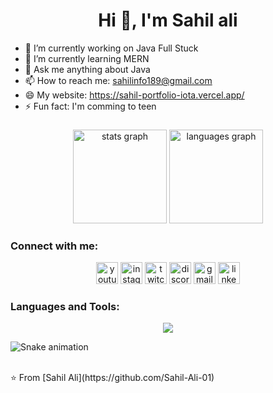  <h1 align="center">Hi 👋, I'm Sahil ali</h1>

- 🔭 I’m currently working on Java Full Stuck
- 🌱 I’m currently learning MERN
- 💬 Ask me anything about Java
- 📫 How to reach me: sahilinfo189@gmail.com
- 😄 My website: https://sahil-portfolio-iota.vercel.app/
- ⚡ Fun fact: I'm comming to teen


###

<div align="center">
  <img src="https://github-readme-stats.vercel.app/api?username=Sahil-Ali-01&hide_title=false&hide_rank=false&show_icons=true&include_all_commits=true&count_private=true&disable_animations=false&theme=dracula&locale=en&hide_border=false" height="150" alt="stats graph"  />
  <img src="https://github-readme-stats.vercel.app/api/top-langs?username=Sahil-Ali-01&locale=en&hide_title=false&layout=compact&card_width=320&langs_count=5&theme=dracula&hide_border=false" height="150" alt="languages graph"  />
</div>

###


###
### Connect with me:
<div align="center">
  <img src="https://img.shields.io/static/v1?message=Youtube&logo=youtube&label=&color=FF0000&logoColor=white&labelColor=&style=for-the-badge" height="35" alt="youtube logo"  />
  <img src="https://img.shields.io/static/v1?message=Instagram&logo=instagram&label=&color=E4405F&logoColor=white&labelColor=&style=for-the-badge" height="35" alt="instagram logo"  />
  <img src="https://img.shields.io/static/v1?message=Twitch&logo=twitch&label=&color=9146FF&logoColor=white&labelColor=&style=for-the-badge" height="35" alt="twitch logo"  />
  <img src="https://img.shields.io/static/v1?message=Discord&logo=discord&label=&color=7289DA&logoColor=white&labelColor=&style=for-the-badge" height="35" alt="discord logo"  />
  <img src="https://img.shields.io/static/v1?message=Gmail&logo=gmail&label=&color=D14836&logoColor=white&labelColor=&style=for-the-badge" height="35" alt="gmail logo"  />
  <img src="https://img.shields.io/static/v1?message=LinkedIn&logo=linkedin&label=&color=0077B5&logoColor=white&labelColor=&style=for-the-badge" height="35" alt="linkedin logo"  />
</div>





### Languages and Tools:
<p align="center">
  <a href="https://skillicons.dev">
    <img src="https://skillicons.dev/icons?i=java,c,html,css,js,figma,git,github,materialui,mongodb,mysql,nodejs,py,react,stackoverflow" />
  </a>
</p>


![Snake animation](https://github.com/Sahil-Ali-01/Sahil-Ali-01/blob/output/github-contribution-grid-snake.svg)



<br>
⭐️ From [Sahil Ali](https://github.com/Sahil-Ali-01)
